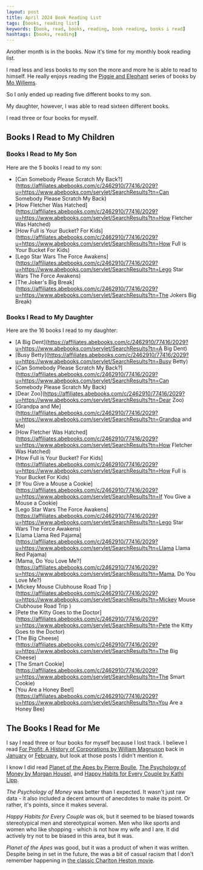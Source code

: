 ```yaml
---
layout: post
title: April 2024 Book Reading List
tags: [books, reading list]
keywords: [book, read, books, reading, book reading, books i read]
hashtags: [books, reading]
---
```


Another month is in the books. Now it's time for my monthly book reading list.

I read less and less books to my son the more and more he is able to read to himself. He really enjoys reading the [Piggie and Elephant](https://www.amazon.com/s?k=piggie+and+elephant+books&tag=hendrixjoseph-20) series of books by [Mo Willems](https://www.amazon.com/stores/Mo-Willems/author/B004LUYA1U?tag=hendrixjoseph-20). 

So I only ended up reading five different books to my son.

My daughter, however, I was able to read sixteen different books.

I read three or four books for myself.

## Books I Read to My Children

### Books I Read to My Son

Here are the 5 books I read to my son:

* [Can Somebody Please Scratch My Back?](https://affiliates.abebooks.com/c/2462910/77416/2029?u=https://www.abebooks.com/servlet/SearchResults?tn=Can Somebody Please Scratch My Back)
* [How Fletcher Was Hatched](https://affiliates.abebooks.com/c/2462910/77416/2029?u=https://www.abebooks.com/servlet/SearchResults?tn=How Fletcher Was Hatched)
* [How Full is Your Bucket? For Kids](https://affiliates.abebooks.com/c/2462910/77416/2029?u=https://www.abebooks.com/servlet/SearchResults?tn=How Full is Your Bucket For Kids)
* [Lego Star Wars The Force Awakens](https://affiliates.abebooks.com/c/2462910/77416/2029?u=https://www.abebooks.com/servlet/SearchResults?tn=Lego Star Wars The Force Awakens)
* [The Joker's Big Break](https://affiliates.abebooks.com/c/2462910/77416/2029?u=https://www.abebooks.com/servlet/SearchResults?tn=The Jokers Big Break)

### Books I Read to My Daughter

Here are the 16 books I read to my daughter:

* [A Big Dent](https://affiliates.abebooks.com/c/2462910/77416/2029?u=https://www.abebooks.com/servlet/SearchResults?tn=A Big Dent)
* [Busy Betty](https://affiliates.abebooks.com/c/2462910/77416/2029?u=https://www.abebooks.com/servlet/SearchResults?tn=Busy Betty)
* [Can Somebody Please Scratch My Back?](https://affiliates.abebooks.com/c/2462910/77416/2029?u=https://www.abebooks.com/servlet/SearchResults?tn=Can Somebody Please Scratch My Back)
* [Dear Zoo](https://affiliates.abebooks.com/c/2462910/77416/2029?u=https://www.abebooks.com/servlet/SearchResults?tn=Dear Zoo)
* [Grandpa and Me](https://affiliates.abebooks.com/c/2462910/77416/2029?u=https://www.abebooks.com/servlet/SearchResults?tn=Grandpa and Me)
* [How Fletcher Was Hatched](https://affiliates.abebooks.com/c/2462910/77416/2029?u=https://www.abebooks.com/servlet/SearchResults?tn=How Fletcher Was Hatched)
* [How Full is Your Bucket? For Kids](https://affiliates.abebooks.com/c/2462910/77416/2029?u=https://www.abebooks.com/servlet/SearchResults?tn=How Full is Your Bucket For Kids)
* [If You Give a Mouse a Cookie](https://affiliates.abebooks.com/c/2462910/77416/2029?u=https://www.abebooks.com/servlet/SearchResults?tn=If You Give a Mouse a Cookie)
* [Lego Star Wars The Force Awakens](https://affiliates.abebooks.com/c/2462910/77416/2029?u=https://www.abebooks.com/servlet/SearchResults?tn=Lego Star Wars The Force Awakens)
* [Llama Llama Red Pajama](https://affiliates.abebooks.com/c/2462910/77416/2029?u=https://www.abebooks.com/servlet/SearchResults?tn=Llama Llama Red Pajama)
* [Mama, Do You Love Me?](https://affiliates.abebooks.com/c/2462910/77416/2029?u=https://www.abebooks.com/servlet/SearchResults?tn=Mama, Do You Love Me?)
* [Mickey Mouse Clubhouse Road Trip ](https://affiliates.abebooks.com/c/2462910/77416/2029?u=https://www.abebooks.com/servlet/SearchResults?tn=Mickey Mouse Clubhouse Road Trip )
* [Pete the Kitty Goes to the Doctor](https://affiliates.abebooks.com/c/2462910/77416/2029?u=https://www.abebooks.com/servlet/SearchResults?tn=Pete the Kitty Goes to the Doctor)
* [The Big Cheese](https://affiliates.abebooks.com/c/2462910/77416/2029?u=https://www.abebooks.com/servlet/SearchResults?tn=The Big Cheese)
* [The Smart Cookie](https://affiliates.abebooks.com/c/2462910/77416/2029?u=https://www.abebooks.com/servlet/SearchResults?tn=The Smart Cookie)
* [You Are a Honey Bee!](https://affiliates.abebooks.com/c/2462910/77416/2029?u=https://www.abebooks.com/servlet/SearchResults?tn=You Are a Honey Bee)

## The Books I Read for Me

I say I read three or four books for myself because I lost track. I believe I read [For Profit: A History of Corporations by William Magnuson](https://www.amazon.com/Profit-History-Corporations-William-Magnuson-ebook/dp/B09V11H7GB/?tag=hendrixjoseph-20) back in [January](https://www.joehxblog.com/january-2024-book-reading-list/) or [February](/february-2024-book-reading-list/), but look at those posts I didn't mention it.

I know I did read [Planet of the Apes by Pierre Boulle](https://www.amazon.com/Planet-Apes-Novel-Pierre-Boulle-ebook/dp/B004JHYK7O/?tag=hendrixjoseph-20), [The Psychology of Money by Morgan Housel](https://www.amazon.com/Psychology-Money-Timeless-lessons-happiness-ebook/dp/B084HJSJJ2/?tag=hendrixjoseph-20), and [Happy Habits for Every Couple by Kathi Lipp](https://www.amazon.com/Happy-Habits-Every-Couple-Kathi-ebook/dp/B00QMMAK7S/?tag=hendrixjoseph-20).

*The Psychology of Money* was better than I expected. It wasn't just raw data - it also included a decent amount of anecdotes to make its point. Or rather, it's points, since it makes several.

*Happy Habits for Every Couple* was ok, but it seemed to be biased towards stereotypical men and stereotypical women. Men who like sports and women who like shopping - which is not how my wife and I are. It did actively try not to be biased in this area, but it was.

*Planet of the Apes* was good, but it was a product of when it was written. Despite being in set in the future, the was a bit of casual racism that I don't remember happening in [the classic Charlton Heston movie](https://www.amazon.com/Planet-Apes-Charlton-Heston/dp/B0053EZWOW/?tag=hendrixjoseph-20).